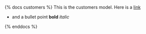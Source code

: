 {% docs customers %}
This is the customers model.
Here is a [link](https://www.google.com/)
* and a bullet point
**bold** _italic_

{% enddocs %}